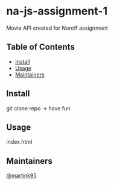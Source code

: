 # na-js-assignment-1


Movie API created for Noroff assignment

## Table of Contents

- [Install](#install)
- [Usage](#usage)
- [Maintainers](#maintainers)

## Install

git clone repo -> have fun

## Usage

index.html

## Maintainers

[@martink95](https://github.com/martink95)

